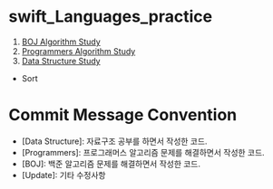 # swift_Languages_practice
1. [BOJ Algorithm Study](https://github.com/ByeongjooYoo/swift_practice/tree/main/Swift_practice/Swift_practice/BaekJoon%20Algorithm)
2. [Programmers Algorithm Study](https://github.com/ByeongjooYoo/swift_practice/tree/main/Swift_practice/Swift_practice/Programmers)
3. [Data Structure Study](https://github.com/ByeongjooYoo/swift_practice/tree/main/Swift_practice/Swift_practice/Data%20Structure)
  - Sort
# Commit Message Convention
* [Data Structure]: 자료구조 공부를 하면서 작성한 코드.  
* [Programmers]: 프로그래머스 알고리즘 문제를 해결하면서 작성한 코드.  
* [BOJ]: 백준 알고리즘 문제를 해결하면서 작성한 코드.  
* [Update]: 기타 수정사항   
